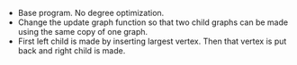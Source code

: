 * Base program. No degree optimization. 
* Change the update graph function so that two child graphs can be made using the same copy of one graph.
* First left child is made by inserting largest vertex. Then that vertex is put back and right child is made. 
